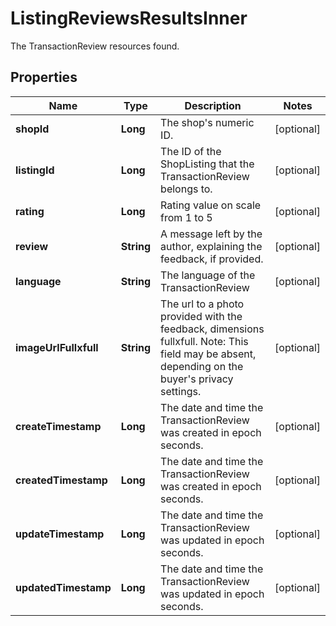 

# ListingReviewsResultsInner

The TransactionReview resources found.

## Properties

| Name | Type | Description | Notes |
|------------ | ------------- | ------------- | -------------|
|**shopId** | **Long** | The shop&#39;s numeric ID. |  [optional] |
|**listingId** | **Long** | The ID of the ShopListing that the TransactionReview belongs to. |  [optional] |
|**rating** | **Long** | Rating value on scale from 1 to 5 |  [optional] |
|**review** | **String** | A message left by the author, explaining the feedback, if provided. |  [optional] |
|**language** | **String** | The language of the TransactionReview |  [optional] |
|**imageUrlFullxfull** | **String** | The url to a photo provided with the feedback, dimensions fullxfull. Note: This field may be absent, depending on the buyer&#39;s privacy settings. |  [optional] |
|**createTimestamp** | **Long** | The date and time the TransactionReview was created in epoch seconds. |  [optional] |
|**createdTimestamp** | **Long** | The date and time the TransactionReview was created in epoch seconds. |  [optional] |
|**updateTimestamp** | **Long** | The date and time the TransactionReview was updated in epoch seconds. |  [optional] |
|**updatedTimestamp** | **Long** | The date and time the TransactionReview was updated in epoch seconds. |  [optional] |



